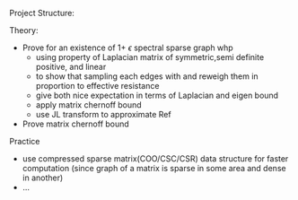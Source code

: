 Project Structure: 

Theory:
- Prove for an existence of 1+ $\epsilon$ spectral sparse graph whp
  - using property of Laplacian matrix of symmetric,semi definite positive, and linear
  - to show that sampling each edges with and reweigh them in proportion to effective resistance
  - give both nice expectation in terms of Laplacian and eigen bound
  - apply matrix chernoff bound
  - use JL transform to approximate Ref 
- Prove matrix chernoff bound

Practice
  - use compressed sparse matrix(COO/CSC/CSR) data structure for faster computation
    (since graph of a matrix is sparse in some area and dense in another)
  - ...